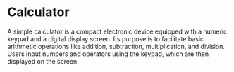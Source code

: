 # Calculator
A simple calculator is a compact electronic device equipped with a numeric keypad and a digital display screen. Its purpose is to facilitate basic arithmetic operations like addition, subtraction, multiplication, and division. Users input numbers and operators using the keypad, which are then displayed on the screen.
